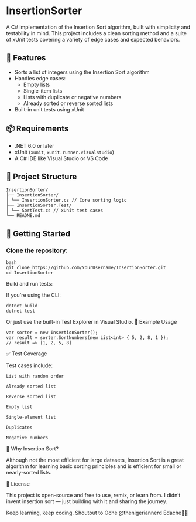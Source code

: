 # InsertionSorter

A C# implementation of the Insertion Sort algorithm, built with simplicity and testability in mind. This project includes a clean sorting method and a suite of xUnit tests covering a variety of edge cases and expected behaviors.

## 🔧 Features

- Sorts a list of integers using the Insertion Sort algorithm
- Handles edge cases:
  - Empty lists
  - Single-item lists
  - Lists with duplicate or negative numbers
  - Already sorted or reverse sorted lists
- Built-in unit tests using xUnit

## 📦 Requirements

- .NET 6.0 or later
- xUnit (`xunit`, `xunit.runner.visualstudio`)
- A C# IDE like Visual Studio or VS Code

## 📂 Project Structure

```
InsertionSorter/
├── InsertionSorter/
│ └── InsertionSorter.cs // Core sorting logic
├── InsertionSorter.Test/
│ └── SortTest.cs // xUnit test cases
└── README.md
```


## 🚀 Getting Started

### Clone the repository:
```
bash
git clone https://github.com/YourUsername/InsertionSorter.git
cd InsertionSorter
```
Build and run tests:

If you're using the CLI:
```
dotnet build
dotnet test
```
Or just use the built-in Test Explorer in Visual Studio.
📌 Example Usage
```
var sorter = new InsertionSorter();
var result = sorter.SortNumbers(new List<int> { 5, 2, 8, 1 });
// result => [1, 2, 5, 8]
```
✅ Test Coverage

Test cases include:

    List with random order

    Already sorted list

    Reverse sorted list

    Empty list

    Single-element list

    Duplicates

    Negative numbers

🧠 Why Insertion Sort?

Although not the most efficient for large datasets, Insertion Sort is a great algorithm for learning basic sorting principles and is efficient for small or nearly-sorted lists.

📃 License

This project is open-source and free to use, remix, or learn from. I didn’t invent insertion sort — just building with it and sharing the journey.

Keep learning, keep coding.
Shoutout to Oche @thenigeriannerd Edache🧠💥
